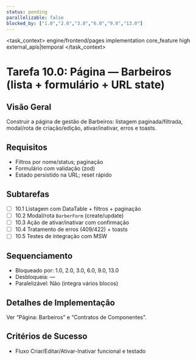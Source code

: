 ```yaml
---
status: pending
parallelizable: false
blocked_by: ["1.0","2.0","3.0","6.0","9.0","13.0"]
---
```


<task_context>
<domain>engine/frontend/pages</domain>
<type>implementation</type>
<scope>core_feature</scope>
<complexity>high</complexity>
<dependencies>external_apis|temporal</dependencies>
<unblocks></unblocks>
</task_context>

# Tarefa 10.0: Página — Barbeiros (lista + formulário + URL state)

## Visão Geral
Construir a página de gestão de Barbeiros: listagem paginada/filtrada, modal/rota de criação/edição, ativar/inativar, erros e toasts.

## Requisitos
- Filtros por nome/status; paginação
- Formulário com validação (zod)
- Estado persistido na URL; reset rápido

## Subtarefas
- [ ] 10.1 Listagem com DataTable + filtros + paginação
- [ ] 10.2 Modal/rota `BarberForm` (create/update)
- [ ] 10.3 Ação de ativar/inativar com confirmação
- [ ] 10.4 Tratamento de erros (409/422) + toasts
- [ ] 10.5 Testes de integração com MSW

## Sequenciamento
- Bloqueado por: 1.0, 2.0, 3.0, 6.0, 9.0, 13.0
- Desbloqueia: —
- Paralelizável: Não (integra vários blocos)

## Detalhes de Implementação
Ver “Página: Barbeiros” e “Contratos de Componentes”.

## Critérios de Sucesso
- Fluxo Criar/Editar/Ativar-Inativar funcional e testado
